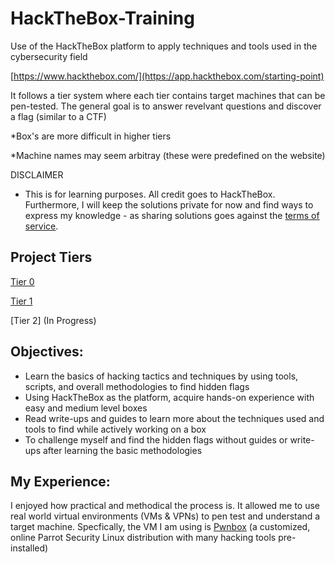 # HackTheBox-Training
Use of the HackTheBox platform to apply techniques and tools used in the cybersecurity field

[https://www.hackthebox.com/](https://app.hackthebox.com/starting-point)

It follows a tier system where each tier contains target machines that can be pen-tested. The general goal is to answer revelvant questions and discover a flag (similar to a CTF)

*Box's are more difficult in higher tiers

*Machine names may seem arbitray (these were predefined on the website)

DISCLAIMER

- This is for learning purposes. All credit goes to HackTheBox. Furthermore, I will keep the solutions private for now and find ways to express my knowledge - as sharing solutions goes against the [terms of service](https://www.hackthebox.com/tos).

## Project Tiers
[Tier 0](https://github.com/Dyang0/HackTheBox-Tier-0)

[Tier 1](https://github.com/Dyang0/HackTheBox-Tier-1)

[Tier 2] (In Progress)

## Objectives:
- Learn the basics of hacking tactics and techniques by using tools, scripts, and overall methodologies to find hidden flags
- Using HackTheBox as the platform, acquire hands-on experience with easy and medium level boxes
- Read write-ups and guides to learn more about the techniques used and tools to find while actively working on a box
- To challenge myself and find the hidden flags without guides or write-ups after learning the basic methodologies

## My Experience:
I enjoyed how practical and methodical the process is. It allowed me to use real world virtual environments (VMs & VPNs) to pen test and understand a target machine. Specfically, the VM I am using is [Pwnbox](https://help.hackthebox.com/en/articles/5185608-introduction-to-pwnbox) (a customized, online Parrot Security Linux distribution with many hacking tools pre-installed)

